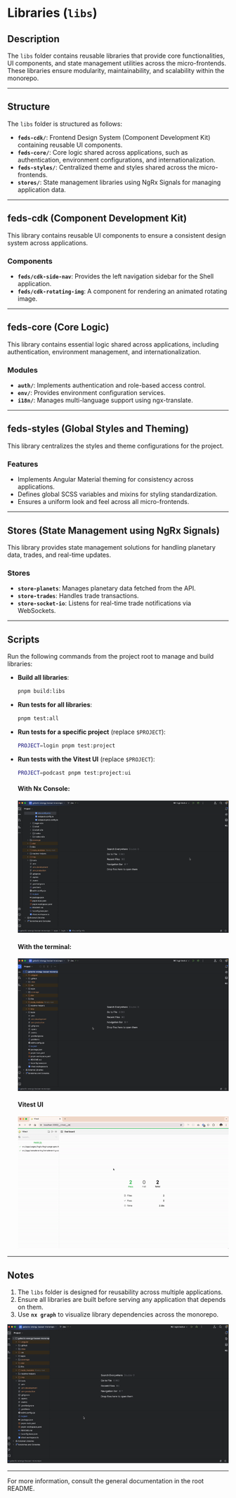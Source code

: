 # Libraries (`libs`)

## Description
The `libs` folder contains reusable libraries that provide core functionalities, UI components, and state management utilities across the micro-frontends. These libraries ensure modularity, maintainability, and scalability within the monorepo.

---

## Structure
The `libs` folder is structured as follows:

- **`feds-cdk/`**: Frontend Design System (Component Development Kit) containing reusable UI components.
- **`feds-core/`**: Core logic shared across applications, such as authentication, environment configurations, and internationalization.
- **`feds-styles/`**: Centralized theme and styles shared across the micro-frontends.
- **`stores/`**: State management libraries using NgRx Signals for managing application data.

---

## **feds-cdk (Component Development Kit)**
This library contains reusable UI components to ensure a consistent design system across applications.

### Components
- **`feds/cdk-side-nav`**: Provides the left navigation sidebar for the Shell application.
- **`feds/cdk-rotating-img`**: A component for rendering an animated rotating image.

---

## **feds-core (Core Logic)**
This library contains essential logic shared across applications, including authentication, environment management, and internationalization.

### Modules
- **`auth/`**: Implements authentication and role-based access control.
- **`env/`**: Provides environment configuration services.
- **`i18n/`**: Manages multi-language support using ngx-translate.


---

## **feds-styles (Global Styles and Theming)**
This library centralizes the styles and theme configurations for the project.

### Features
- Implements Angular Material theming for consistency across applications.
- Defines global SCSS variables and mixins for styling standardization.
- Ensures a uniform look and feel across all micro-frontends.

---

## **Stores (State Management using NgRx Signals)**
This library provides state management solutions for handling planetary data, trades, and real-time updates.

### Stores
- **`store-planets`**: Manages planetary data fetched from the API.
- **`store-trades`**: Handles trade transactions.
- **`store-socket-io`**: Listens for real-time trade notifications via WebSockets.

---

## Scripts
Run the following commands from the project root to manage and build libraries:

- **Build all libraries**:
  ```bash
  pnpm build:libs
  ```

- **Run tests for all libraries**:
  ```bash
  pnpm test:all
  ```

- **Run tests for a specific project** (replace `$PROJECT`):
  ```bash
  PROJECT=login pnpm test:project
  ```
- **Run tests with the Vitest UI** (replace `$PROJECT`):
  ```bash
  PROJECT=podcast pnpm test:project:ui
  ```

  #### **With Nx Console**:

  ![Nx console](../readme-helpers/assets/images/vitest-ui-nx-console.gif)

  #### **With the terminal**:

  ![Nx console](../readme-helpers/assets/images/vitest-ui-terminal.gif)

  #### **Vitest UI**

  ![Nx console](../readme-helpers/assets/images/vitest-ui-dashboard.gif)

---

## Notes
1. The `libs` folder is designed for reusability across multiple applications.
2. Ensure all libraries are built before serving any application that depends on them.
3. Use **`nx graph`** to visualize library dependencies across the monorepo.


![Nx console](../readme-helpers/assets/images/nx-use.gif)

---
For more information, consult the general documentation in the root README.
